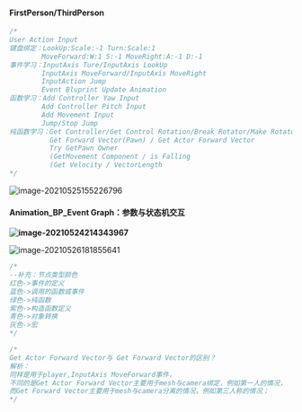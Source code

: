 #### FirstPerson/ThirdPerson

```c++
/*
User Action Input
键盘绑定：LookUp:Scale:-1 Turn:Scale:1
	 	MoveForward:W:1 S:-1 MoveRight:A:-1 D:-1
事件学习：InputAxis Ture/InputAxis LookUp
		InputAxis MoveForward/InputAxis MoveRight
		InputAction Jump
		Event Bluprint Update Animation
函数学习：Add Controller Yaw Input
		Add Controller Pitch Input
		Add Movement Input
		Jump/Stop Jump
纯函数学习：Get Controller/Get Control Rotation/Break Rotator/Make Rotator
		  Get Forward Vector(Pawn) / Get Actor Forward Vector
		  Try GetPawn Owner
		  (GetMovement Component / is Falling
		  (Get Velocity / VectorLength		
*/
```

![image-20210525155226796](C:\Users\GLT1999\AppData\Roaming\Typora\typora-user-images\image-20210525155226796.png)

#### Animation_BP_Event Graph：参数与状态机交互

**![image-20210524214343967](C:\Users\GLT1999\AppData\Roaming\Typora\typora-user-images\image-20210524214343967.png)**

![image-20210526181855641](C:\Users\GLT1999\AppData\Roaming\Typora\typora-user-images\image-20210526181855641.png)

```c++
/*
--补充：节点类型颜色
红色->事件的定义
蓝色->调用的函数或事件
绿色->纯函数
紫色->构造函数定义
青色->对象转换
灰色->宏
*/
```

```c++
/*
Get Actor Forward Vector与 Get Forward Vector的区别？
解析：
同样是用于player,InputAxis MoveForward事件，
不同的是Get Actor Forward Vector主要用于mesh与camera绑定，例如第一人的情况，
而Get Forward Vector主要用于mesh与camera分离的情况，例如第三人称的情况；
*/
```

